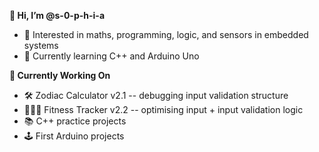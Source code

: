 **👋 Hi, I’m @s-0-p-h-i-a**
- 👀 Interested in maths, programming, logic, and sensors in embedded systems
- 🌱 Currently learning C++ and Arduino Uno

**🚧 Currently Working On**
- 🛠 Zodiac Calculator v2.1 -- debugging input validation structure
- 🏋🏻‍♀️ Fitness Tracker v2.2 -- optimising input + input validation logic
- 📚 C++ practice projects
- 🕹️ First Arduino projects

<!--- See my pinned repositories for ongoing projects!


💞️ I’m looking to collaborate on
- 📫 How to reach me ...
- 😄 Pronouns: ...
- ⚡ Fun fact: ... ... --->

<!---
s-0-p-h-i-a/s-0-p-h-i-a is a ✨ special ✨ repository because its `README.md` (this file) appears on your GitHub profile.
You can click the Preview link to take a look at your changes.
--->
